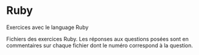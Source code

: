 # Ruby
Exercices avec le language Ruby

Fichiers des exercices Ruby.
Les réponses aux questions posées sont en commentaires sur chaque fichier dont le numéro correspond à la question.
